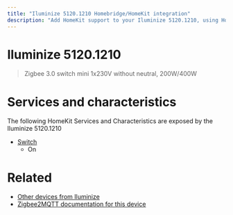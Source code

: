 ```yaml
---
title: "Iluminize 5120.1210 Homebridge/HomeKit integration"
description: "Add HomeKit support to your Iluminize 5120.1210, using Homebridge, Zigbee2MQTT and homebridge-z2m."
---
```

<!---
This file has been GENERATED using src/docgen/docgen.ts
DO NOT EDIT THIS FILE MANUALLY!
-->
# Iluminize 5120.1210
> Zigbee 3.0 switch mini 1x230V without neutral, 200W/400W


# Services and characteristics
The following HomeKit Services and Characteristics are exposed by
the Iluminize 5120.1210

* [Switch](../../switch.md)
  * On


# Related
* [Other devices from Iluminize](../index.md#iluminize)
* [Zigbee2MQTT documentation for this device](https://www.zigbee2mqtt.io/devices/5120.1210.html)